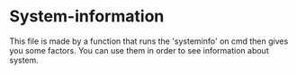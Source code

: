 # System-information
This file is made by a function that runs the 'systeminfo' on cmd then gives you some factors. You can use them in order to see information about system.
